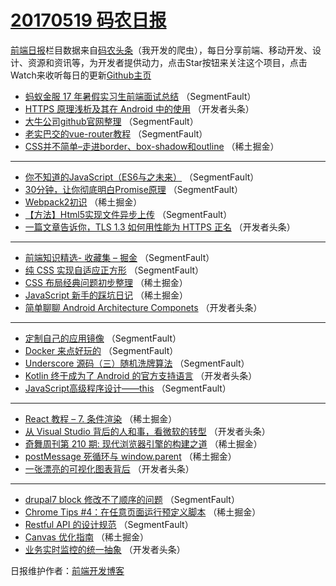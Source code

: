 # [20170519 码农日报](19.md)

[前端日报](https://qdkfweb.cn/c/news)栏目数据来自[码农头条](https://toutiao.qdkfweb.cn/)（我开发的爬虫），每日分享前端、移动开发、设计、资源和资讯等，为开发者提供动力，点击Star按钮来关注这个项目，点击Watch来收听每日的更新[Github主页](https://github.com/kujian/frontendDaily)
* [蚂蚁金服 17 年暑假实习生前端面试总结](https://toutiao.qdkfweb.cn/38556.html) （SegmentFault）
* [HTTPS 原理浅析及其在 Android 中的使用](https://toutiao.qdkfweb.cn/38570.html) （开发者头条）
* [大牛公司github官网整理](https://toutiao.qdkfweb.cn/38541.html) （SegmentFault）
* [老实巴交的vue-router教程](https://toutiao.qdkfweb.cn/38553.html) （SegmentFault）
* [CSS并不简单&#8211;走进border、box-shadow和outline](https://toutiao.qdkfweb.cn/38521.html) （稀土掘金）

***
* [你不知道的JavaScript（ES6与之未来）](https://toutiao.qdkfweb.cn/38539.html) （SegmentFault）
* [30分钟，让你彻底明白Promise原理](https://toutiao.qdkfweb.cn/38542.html) （SegmentFault）
* [Webpack2初识](https://toutiao.qdkfweb.cn/38522.html) （稀土掘金）
* [【方法】Html5实现文件异步上传](https://toutiao.qdkfweb.cn/38545.html) （SegmentFault）
* [一篇文章告诉你，TLS 1.3 如何用性能为 HTTPS 正名](https://toutiao.qdkfweb.cn/38568.html) （开发者头条）

***
* [前端知识精选- 收藏集 &#8211; 掘金](https://toutiao.qdkfweb.cn/38547.html) （SegmentFault）
* [纯 CSS 实现自适应正方形](https://toutiao.qdkfweb.cn/38548.html) （SegmentFault）
* [CSS 布局经典问题初步整理](https://toutiao.qdkfweb.cn/38526.html) （稀土掘金）
* [JavaScript 新手的踩坑日记](https://toutiao.qdkfweb.cn/38519.html) （稀土掘金）
* [简单聊聊 Android Architecture Componets](https://toutiao.qdkfweb.cn/38563.html) （开发者头条）

***
* [定制自己的应用镜像](https://toutiao.qdkfweb.cn/38554.html) （SegmentFault）
* [Docker 来点好玩的](https://toutiao.qdkfweb.cn/38555.html) （SegmentFault）
* [Underscore 源码（三）随机洗牌算法](https://toutiao.qdkfweb.cn/38557.html) （SegmentFault）
* [Kotlin 终于成为了 Android 的官方支持语言](https://toutiao.qdkfweb.cn/38569.html) （开发者头条）
* [JavaScript高级程序设计——this](https://toutiao.qdkfweb.cn/38549.html) （SegmentFault）

***
* [React 教程 &#8211; 7. 条件渲染](https://toutiao.qdkfweb.cn/38516.html) （稀土掘金）
* [从 Visual Studio 背后的人和事，看微软的转型](https://toutiao.qdkfweb.cn/38571.html) （开发者头条）
* [奇舞周刊第 210 期: 现代浏览器引擎的构建之道](https://toutiao.qdkfweb.cn/38517.html) （稀土掘金）
* [postMessage 死循环与 window.parent](https://toutiao.qdkfweb.cn/38518.html) （稀土掘金）
* [一张漂亮的可视化图表背后](https://toutiao.qdkfweb.cn/38562.html) （开发者头条）

***
* [drupal7 block 修改不了顺序的问题](https://toutiao.qdkfweb.cn/38552.html) （SegmentFault）
* [Chrome Tips #4：在任意页面运行预定义脚本](https://toutiao.qdkfweb.cn/38520.html) （稀土掘金）
* [Restful API 的设计规范](https://toutiao.qdkfweb.cn/38543.html) （SegmentFault）
* [Canvas 优化指南](https://toutiao.qdkfweb.cn/38523.html) （稀土掘金）
* [业务实时监控的统一抽象](https://toutiao.qdkfweb.cn/38567.html) （开发者头条）

日报维护作者：[前端开发博客](https://qdkfweb.cn/) 